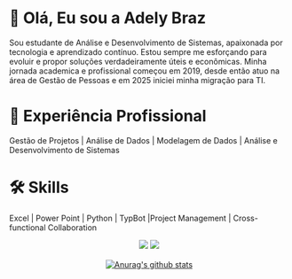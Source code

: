 # 👋 Olá, Eu sou a Adely Braz

Sou estudante de Análise e Desenvolvimento de Sistemas, apaixonada por tecnologia e aprendizado contínuo. 
Estou sempre me esforçando para evoluir e propor soluções verdadeiramente úteis e econômicas.
Minha jornada academica e profissional começou em 2019, desde então atuo na área de Gestão de Pessoas e em 2025 iniciei minha migração para TI.  

# 💼 Experiência Profissional
Gestão de Projetos | Análise de Dados | Modelagem de Dados | Análise e Desenvolvimento de Sistemas

# 🛠 Skills
Excel | Power Point | Python | TypBot |Project Management | Cross-functional Collaboration


<div align="center">
  <a href="#" alt="Gmail">
  <img src="https://img.shields.io/badge/-Gmail-FF0000?style=flat-square&labelColor=FF0000&logo=gmail&logoColor=white&link=LINK-DO-SEU-EMAIL" /></a>

  <a href="#" alt="Linkedin">
  <img src="https://img.shields.io/badge/-Linkedin-0e76a8?style=flat-square&logo=Linkedin&logoColor=white&link=LINK-DO-SEU-LINKEDIN" /></a>
<div>
 

</br>
<div align="center">
<a href="https://github-readme-stats.anuraghazra1.vercel.app/api?username=Adely"><img src="https://github-readme-stats.anuraghazra1.vercel.app/api?username=Adely&show_icons=true&include_all_commits=true&theme=radical" alt="Anurag's github stats"/>
</a>
</div>

